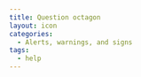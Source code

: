```yaml
---
title: Question octagon
layout: icon
categories:
  - Alerts, warnings, and signs
tags:
  - help
---
```

